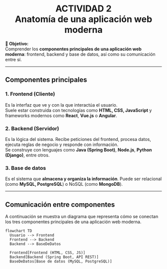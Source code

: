 <h1 align="center">ACTIVIDAD 2<br/>Anatomía de una aplicación web moderna</h1>


**🎯 Objetivo:**  
Comprender los **componentes principales de una aplicación web moderna**: frontend, backend y base de datos, así como su comunicación entre sí.

---

##  Componentes principales

### 1. Frontend (Cliente)
Es la interfaz que ve y con la que interactúa el usuario.  
Suele estar construida con tecnologías como **HTML, CSS, JavaScript** y frameworks modernos como **React**, **Vue.js** o **Angular**.

### 2. Backend (Servidor)
Es la lógica del sistema. Recibe peticiones del frontend, procesa datos, ejecuta reglas de negocio y responde con información.  
Se construye con lenguajes como **Java (Spring Boot)**, **Node.js**, **Python (Django)**, entre otros.

### 3. Base de datos
Es el sistema que **almacena y organiza la información**. Puede ser relacional (como **MySQL, PostgreSQL**) o NoSQL (como **MongoDB**).

---

## Comunicación entre componentes

A continuación se muestra un diagrama que representa cómo se conectan los tres componentes principales de una aplicación web moderna.

```mermaid
flowchart TD
  Usuario --> Frontend
  Frontend --> Backend
  Backend --> BaseDeDatos

  Frontend[Frontend (HTML, CSS, JS)]
  Backend[Backend (Spring Boot, API REST)]
  BaseDeDatos[Base de datos (MySQL, PostgreSQL)]
```